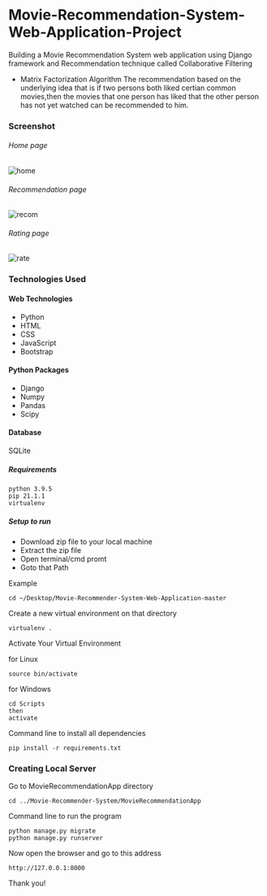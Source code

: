 # Movie-Recommendation-System-Web-Application-Project
Building a Movie Recommendation System web application using Django framework and Recommendation technique called Collaborative Filtering 
- Matrix Factorization Algorithm
The recommendation based on the underlying idea that is if two persons both liked certian common movies,then the movies that one person has liked that the other person has not yet watched can be recommended to him.  

### Screenshot

###### Home page
![home](https://user-images.githubusercontent.com/20842692/45380125-941d7500-b61f-11e8-852d-c09e9586b35b.png)

###### Recommendation page
![recom](https://user-images.githubusercontent.com/20842692/45380167-b57e6100-b61f-11e8-8ec0-e07c26daa4a3.jpg)

###### Rating page
![rate](https://user-images.githubusercontent.com/20842692/45380186-be6f3280-b61f-11e8-8ad6-8b967d1cba1a.png)

### Technologies Used
#### Web Technologies
- Python
- HTML 
- CSS
- JavaScript
- Bootstrap 

#### Python Packages 
- Django
- Numpy
- Pandas 
- Scipy

#### Database
SQLite

##### Requirements
```
python 3.9.5
pip 21.1.1
virtualenv
```

##### Setup to run

- Download zip file to your local machine
- Extract the zip file
- Open terminal/cmd promt
- Goto that Path

Example

```
cd ~/Desktop/Movie-Recommender-System-Web-Application-master
```

Create a new virtual environment on that directory

```
virtualenv .
```

Activate Your Virtual Environment

for Linux
```
source bin/activate
```
for Windows
```
cd Scripts
then
activate
```

Command line to install all dependencies
```
pip install -r requirements.txt
```
### Creating Local Server

Go to MovieRecommendationApp directory
```
cd ../Movie-Recommender-System/MovieRecommendationApp
```

Command line to run the program
```
python manage.py migrate
python manage.py runserver
```

Now open the browser and go to this address
```
http://127.0.0.1:8000
```
Thank you! 

